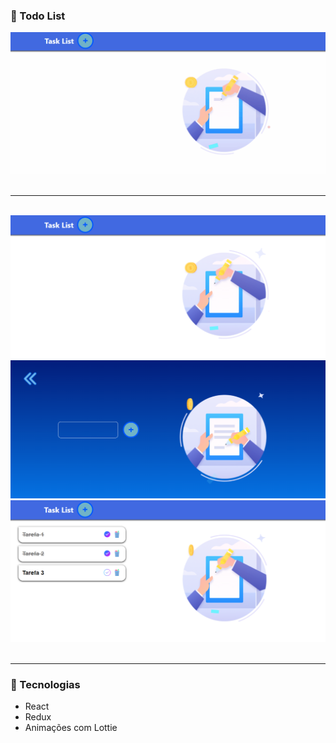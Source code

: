 ###  📜 Todo List 

<div align='center'><img src='/public/PublicAssets/TodoIC.gif'></div>
<br>
<hr>
<br>
<div align='center'><img src='/public/PublicAssets/TodoOne.PNG'></div>
<div align='center'><img src='/public/PublicAssets/TodoTwo.PNG'></div>
<div align='center'><img src='/public/PublicAssets/TodoThree.PNG'></div>

<br>
<hr>

### 🚀 Tecnologias

- React
- Redux
- Animações com Lottie
